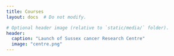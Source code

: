 ```yaml
---
title: Courses
layout: docs  # Do not modify.

# Optional header image (relative to `static/media/` folder).
header:
  caption: "Launch of Sussex cancer Research Centre"
  image: "centre.png"
---
```



